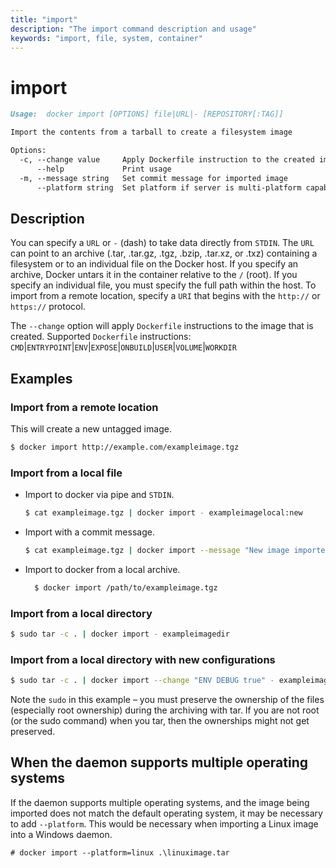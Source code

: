 ```yaml
---
title: "import"
description: "The import command description and usage"
keywords: "import, file, system, container"
---
```


<!-- This file is maintained within the docker/cli GitHub
     repository at https://github.com/yuyangjack/docker-cli/. Make all
     pull requests against that repo. If you see this file in
     another repository, consider it read-only there, as it will
     periodically be overwritten by the definitive file. Pull
     requests which include edits to this file in other repositories
     will be rejected.
-->

# import

```markdown
Usage:  docker import [OPTIONS] file|URL|- [REPOSITORY[:TAG]]

Import the contents from a tarball to create a filesystem image

Options:
  -c, --change value     Apply Dockerfile instruction to the created image (default [])
      --help             Print usage
  -m, --message string   Set commit message for imported image
      --platform string  Set platform if server is multi-platform capable
```

## Description

You can specify a `URL` or `-` (dash) to take data directly from `STDIN`. The
`URL` can point to an archive (.tar, .tar.gz, .tgz, .bzip, .tar.xz, or .txz)
containing a filesystem or to an individual file on the Docker host.  If you
specify an archive, Docker untars it in the container relative to the `/`
(root). If you specify an individual file, you must specify the full path within
the host. To import from a remote location, specify a `URI` that begins with the
`http://` or `https://` protocol.

The `--change` option will apply `Dockerfile` instructions to the image
that is created.
Supported `Dockerfile` instructions:
`CMD`|`ENTRYPOINT`|`ENV`|`EXPOSE`|`ONBUILD`|`USER`|`VOLUME`|`WORKDIR`

## Examples

### Import from a remote location

This will create a new untagged image.

```bash
$ docker import http://example.com/exampleimage.tgz
```

### Import from a local file

- Import to docker via pipe and `STDIN`.

  ```bash
  $ cat exampleimage.tgz | docker import - exampleimagelocal:new
  ```

- Import with a commit message.

  ```bash
  $ cat exampleimage.tgz | docker import --message "New image imported from tarball" - exampleimagelocal:new
  ```

- Import to docker from a local archive.

  ```bash
    $ docker import /path/to/exampleimage.tgz
  ```

### Import from a local directory

```bash
$ sudo tar -c . | docker import - exampleimagedir
```

### Import from a local directory with new configurations

```bash
$ sudo tar -c . | docker import --change "ENV DEBUG true" - exampleimagedir
```

Note the `sudo` in this example – you must preserve
the ownership of the files (especially root ownership) during the
archiving with tar. If you are not root (or the sudo command) when you
tar, then the ownerships might not get preserved.

## When the daemon supports multiple operating systems
If the daemon supports multiple operating systems, and the image being imported
does not match the default operating system, it may be necessary to add
`--platform`. This would be necessary when importing a Linux image into a Windows
daemon.

    # docker import --platform=linux .\linuximage.tar
